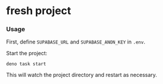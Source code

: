 # fresh project

### Usage

First, define `SUPABASE_URL` and `SUPABASE_ANON_KEY` in `.env`. 

Start the project:

```
deno task start
```

This will watch the project directory and restart as necessary.
